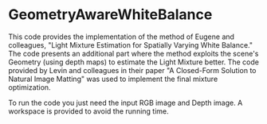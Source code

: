 # GeometryAwareWhiteBalance

This code provides the implementation of the method of Eugene and colleagues, "Light Mixture Estimation for Spatially Varying White Balance."
The code presents an additional part where the method exploits the scene's Geometry (using depth maps) to estimate the Light Mixture better.
The code provided by Levin and colleagues in their paper "A Closed-Form Solution to Natural Image Matting" was used to implement the final mixture optimization.

To run the code you just need the input RGB image and Depth image.
A workspace is provided to avoid the running time.
